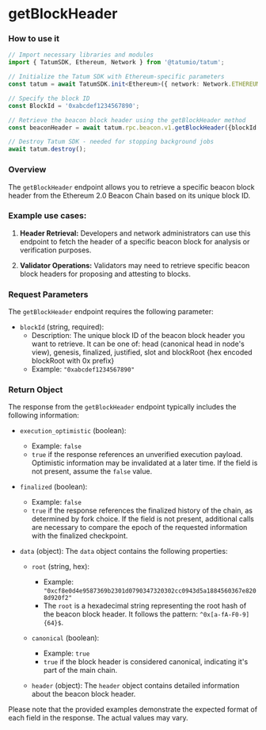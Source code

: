 # getBlockHeader

### How to use it

```typescript
// Import necessary libraries and modules
import { TatumSDK, Ethereum, Network } from '@tatumio/tatum';

// Initialize the Tatum SDK with Ethereum-specific parameters
const tatum = await TatumSDK.init<Ethereum>({ network: Network.ETHEREUM });

// Specify the block ID
const BlockId = '0xabcdef1234567890';

// Retrieve the beacon block header using the getBlockHeader method
const beaconHeader = await tatum.rpc.beacon.v1.getBlockHeader({blockId: BlockId});

// Destroy Tatum SDK - needed for stopping background jobs
await tatum.destroy();
```

### Overview

The `getBlockHeader` endpoint allows you to retrieve a specific beacon block header from the Ethereum 2.0 Beacon Chain based on its unique block ID.

### Example use cases:

1. **Header Retrieval:** 
   Developers and network administrators can use this endpoint to fetch the header of a specific beacon block for analysis or verification purposes.

2. **Validator Operations:** 
   Validators may need to retrieve specific beacon block headers for proposing and attesting to blocks.

### Request Parameters

The `getBlockHeader` endpoint requires the following parameter:

- `blockId` (string, required):
  - Description: The unique block ID of the beacon block header you want to retrieve. It can be one of: head (canonical head in node's view), genesis, finalized, justified, slot and blockRoot {hex encoded blockRoot with 0x prefix}
  - Example: `"0xabcdef1234567890"`

### Return Object

The response from the `getBlockHeader` endpoint typically includes the following information:

- `execution_optimistic` (boolean):
  - Example: `false`
  - `true` if the response references an unverified execution payload. Optimistic information may be invalidated at a later time. If the field is not present, assume the `false` value.

- `finalized` (boolean):
  - Example: `false`
  - `true` if the response references the finalized history of the chain, as determined by fork choice. If the field is not present, additional calls are necessary to compare the epoch of the requested information with the finalized checkpoint.

- `data` (object):
  The `data` object contains the following properties:

  - `root` (string, hex):
    - Example: `"0xcf8e0d4e9587369b2301d0790347320302cc0943d5a1884560367e8208d920f2"`
    - The `root` is a hexadecimal string representing the root hash of the beacon block header. It follows the pattern: `^0x[a-fA-F0-9]{64}$`.

  - `canonical` (boolean):
    - Example: `true`
    - `true` if the block header is considered canonical, indicating it's part of the main chain.

  - `header` (object):
    The `header` object contains detailed information about the beacon block header.

Please note that the provided examples demonstrate the expected format of each field in the response. The actual values may vary.